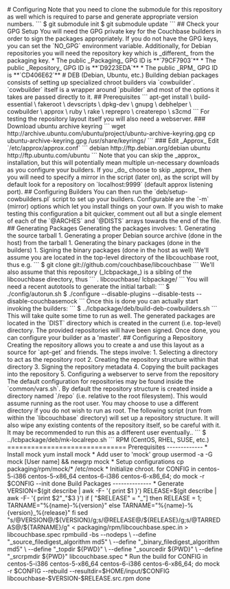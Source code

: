 <!-- vim: set noexpandtab: --!>
# Configuring

Note that you need to clone the submodule for this repository as well
which is required to parse and generate appropriate version numbers.

```
$ git submodule init
$ git submodule update
```

## Check your GPG Setup

You will need the GPG private key for the Couchbase builders in order to
sign the packages appropriately. If you do not have the GPG keys, you can set
the `NO_GPG` environment variable.


Additionally, for Debian repositories you will need the repository
key which is _different_ from the packaging key.



* The public _Packaging_ GPG ID is **`79CF7903`**
* The public _Repository_ GPG ID is **`D9223EDA`**
* The public _RPM_ GPG ID is **`CD406E62`**


# DEB (Debian, Ubuntu, etc.)

Building debian packages consists of setting up specialized chroot builders
via `cowbuilder`. `cowbuilder` itself is a wrapper around `pbuilder` and most
of the options it takes are passed directly to it.

## Prerequisites

```
apt-get install \
	build-essential \
	fakeroot \
	devscripts \
	dpkg-dev \
	gnupg \
	debhelper \
	cowbuilder \
	approx \
	ruby \
	rake \
	reprepro \
	createrepo \
	s3cmd
```

For testing the repository layout itself you will also need a 
webserver.

### Download ubuntu archive keyring

```
wget http://archive.ubuntu.com/ubuntu/project/ubuntu-archive-keyring.gpg
cp ubuntu-archive-keyring.gpg /usr/share/keyrings/
```

### Edit _Approx_

Edit `/etc/approx/approx.conf`

```
debian      http://ftp.debian.org/debian
ubuntu      http://ftp.ubuntu.com/ubuntu
```

Note that you can skip the _approx_ installation, but this will potentially
mean multiple un-necessary downloads as you configure your builders.

If you _do_ choose to skip _approx_ then you will need to specify a mirror
in the script (later on), as the script will by default look for a repository
on `localhost:9999` (default approx listening port).

## Configuring Builders

You can then run the `deb/setup-cowbuilders.pl` script to set up your
builders. Configurable are the `-m` (mirror) options which let you
install things on your own.

If you wish to make testing this configuration a bit quicker, comment out
all but a single element of each of the `@ARCHES` and `@DISTS` arrays
towards the end of the file.

## Generating Packages

Generating the packages involves:

1. Generating the source tarball
1. Generating a proper Debian source archive (done in the host) from
   the tarball
1. Generating the binary packages (done in the builders)
1. Signing the binary packages (done in the host as well)


We'll assume you are located in the top-level directory
of the libcouchbase root, thus e.g.

```
$ git clone git://github.com/couchbase/libcouchbase
```

We'll also assume that this repository (_lcbpackage_) is a sibling
of the libcouchbase directory, thus

```
.
libcouchbase/
lcbpackage/
```


You will need a recent autotools to generate the initial tarball:

```
$ ./config/autorun.sh
$ ./configure --disable-plugins --disable-tests --disable-couchbasemock
```

Once this is done you can actually start invoking the builders:

```
$ ../lcbpackage/deb/build-deb-cowbuilders.sh
```

This will take quite some time to run as well.

The generated packages are located in the `DIST` directory which is
created in the current (i.e. top-level) directory. The provided repositories
will have been signed.

Once done, you can configure your builder as a 'master'.

## Configuring a Repository

Creating the repository allows you to create a and use this layout as
a source for `apt-get` and friends. The steps involve:

1. Selecting a directory to act as the repository root
2. Creating the repository structure within that directory
3. Signing the repository metadata
4. Copying the built packages into the repository
5. Configuring a webserver to serve from the repository

The default configuration for repositories may be found inside
the `common/vars.sh`. By default the repository structure is created
inside a directory named `/repo` (i.e. relative to the root filesystem).
This would assume running as the root user. You may choose to use a
different directory if you do not wish to run as root.

The following script (run from within the `libcouchbase` directory) will
set up a repository structure. It will also wipe any existing contents
of the repository itself, so be careful with it.

It may be recommended to run this as a different user eventually..

```
$ ../lcbpackage/deb/mk-localrepo.sh
```

RPM (CentOS, RHEL, SUSE, etc.)
==============================

Prerequisites
-------------


* Install mock

    yum install mock

* Add user to 'mock' group

    usermod -a -G mock [User name] && newgrp mock

* Setup configurations

    cp packaging/rpm/mock/* /etc/mock

* Initialize chroot.

    for CONFIG in centos-5-i386 centos-5-x86_64 centos-6-i386 centos-6-x86_64; do
        mock -r $CONFIG --init
    done

Build Packages
--------------

* Generate

    VERSION=$(git describe | awk -F- '{ print $1 }')
    RELEASE=$(git describe | awk -F- '{ print $2"_"$3 }')
    if [ "$RELEASE" = "_"]
    then
        RELEASE = 1;
        TARNAME="%{name}-%{version}"
    else
        TARNAME="%{name}-%{version}_%{release}"
    fi
    sed "s/@VERSION@/${VERSION}/g;s/@RELEASE@/${RELEASE}/g;s/@TARREDAS@/${TARNAME}/g" < packaging/rpm/libcouchbase.spec.in > libcouchbase.spec
    rpmbuild -bs --nodeps \
             --define "_source_filedigest_algorithm md5" \
             --define "_binary_filedigest_algorithm md5" \
             --define "_topdir ${PWD}" \
             --define "_sourcedir ${PWD}" \
             --define "_srcrpmdir ${PWD}" libcouchbase.spec

* Run the build

    for CONFIG in centos-5-i386 centos-5-x86_64 centos-6-i386 centos-6-x86_64; do
        mock -r $CONFIG --rebuild --resultdir=$HOME/input/$CONFIG libcouchbase-$VERSION-$RELEASE.src.rpm
    done
